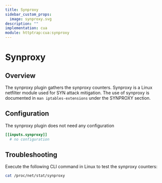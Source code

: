 ```yaml
---
title: Synproxy
sidebar_custom_props:
  image: synproxy.svg
description: ""
implementation: cua
module: httptrap:cua:synproxy
---
```


# Synproxy

## Overview

The synproxy plugin gathers the synproxy counters. Synproxy is a Linux netfilter module used for SYN attack mitigation.
The use of synproxy is documented in `man iptables-extensions` under the SYNPROXY section.

## Configuration

The synproxy plugin does not need any configuration

```toml
[[inputs.synproxy]]
  # no configuration
```

## Troubleshooting

Execute the following CLI command in Linux to test the synproxy counters:

```sh
cat /proc/net/stat/synproxy
```

